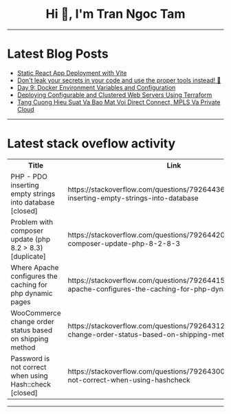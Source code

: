 <h1 align="center">Hi 👋, I'm Tran Ngoc Tam</h1>

---

# Latest Blog Posts 
<!-- BLOG-POST-LIST:START -->
- [Static React App Deployment with Vite](https://dev.to/fabbuilder/static-react-app-deployment-with-vite-56l0)
- [Don&#39;t leak your secrets in your code and use the proper tools instead! 🫢](https://dev.to/code42cate/dont-leak-your-secrets-in-your-code-and-use-the-proper-tools-instead-c0a)
- [Day 9: Docker Environment Variables and Configuration](https://dev.to/code42cate/day-9-docker-environment-variables-and-configuration-2aaj)
- [Deploying Configurable and Clustered Web Servers Using Terraform](https://dev.to/teetoflame/deploying-configurable-and-clustered-web-servers-using-terraform-1j8f)
- [Tang Cuong Hieu Suat Va Bao Mat Voi Direct Connect, MPLS Va Private Cloud](https://dev.to/helen_burton/tang-cuong-hieu-suat-va-bao-mat-voi-direct-connect-mpls-va-private-cloud-nh6)
<!-- BLOG-POST-LIST:END -->

---

# Latest stack oveflow activity
<table>
  <tr><th>Title</th><th>Link</th></tr>
  <!-- STACKOVERFLOW:START --><tr><td>PHP - PDO inserting empty strings into database [closed]</td><td>https://stackoverflow.com/questions/79264436/php-pdo-inserting-empty-strings-into-database</td></tr><tr><td>Problem with composer update &lpar;php 8.2 &gt; 8.3&rpar; [duplicate]</td><td>https://stackoverflow.com/questions/79264420/problem-with-composer-update-php-8-2-8-3</td></tr><tr><td>Where Apache configures the caching for php dynamic pages</td><td>https://stackoverflow.com/questions/79264415/where-apache-configures-the-caching-for-php-dynamic-pages</td></tr><tr><td>WooCommerce change order status based on shipping method</td><td>https://stackoverflow.com/questions/79264312/woocommerce-change-order-status-based-on-shipping-method</td></tr><tr><td>Password is not correct when using Hash::check [closed]</td><td>https://stackoverflow.com/questions/79264300/password-is-not-correct-when-using-hashcheck</td></tr><!-- STACKOVERFLOW:END -->
</table>

---


